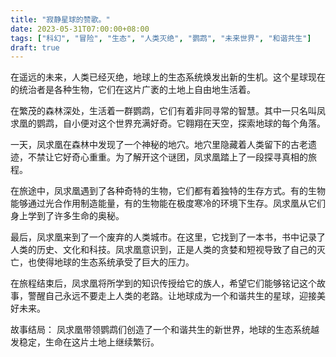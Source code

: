 ```yaml
---
title: "寂静星球的赞歌。"
date: 2023-05-31T07:00:00+08:00
tags: ["科幻", "冒险", "生态", "人类灭绝", "鹦鹉", "未来世界", "和谐共生"]
draft: true
---
```


在遥远的未来，人类已经灭绝，地球上的生态系统焕发出新的生机。这个星球现在的统治者是各种生物，它们在这片广袤的土地上自由地生活着。

在繁茂的森林深处，生活着一群鹦鹉，它们有着非同寻常的智慧。其中一只名叫凤求凰的鹦鹉，自小便对这个世界充满好奇。它翱翔在天空，探索地球的每个角落。

一天，凤求凰在森林中发现了一个神秘的地穴。地穴里隐藏着人类留下的古老遗迹，不禁让它好奇心重重。为了解开这个谜团，凤求凰踏上了一段探寻真相的旅程。

在旅途中，凤求凰遇到了各种奇特的生物，它们都有着独特的生存方式。有的生物能够通过光合作用制造能量，有的生物能在极度寒冷的环境下生存。凤求凰从它们身上学到了许多生命的奥秘。

最后，凤求凰来到了一个废弃的人类城市。在这里，它找到了一本书，书中记录了人类的历史、文化和科技。凤求凰意识到，正是人类的贪婪和短视导致了自己的灭亡，也使得地球的生态系统承受了巨大的压力。

在旅程结束后，凤求凰将所学到的知识传授给它的族人，希望它们能够铭记这个故事，警醒自己永远不要走上人类的老路。让地球成为一个和谐共生的星球，迎接美好未来。

故事结局： 凤求凰带领鹦鹉们创造了一个和谐共生的新世界，地球的生态系统越发稳定，生命在这片土地上继续繁衍。
